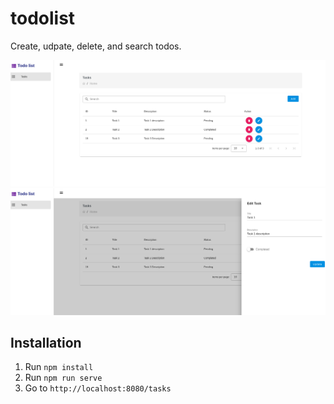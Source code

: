 # todolist

Create, udpate, delete, and search todos.

![alt text](image.png)
![alt text](image-1.png)

## Installation

1. Run `npm install`
2. Run `npm run serve`
3. Go to `http://localhost:8080/tasks`